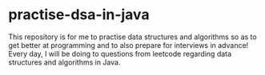 # practise-dsa-in-java

This repository is for me to practise data structures and algorithms so as to get better at programming and to also prepare for interviews in advance! Every day, I will be doing to questions from leetcode regarding data structures and algorithms in Java. 
